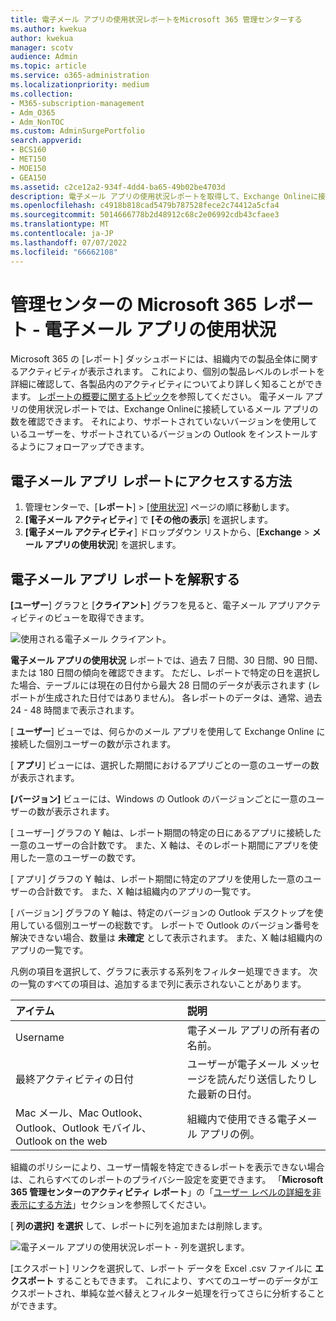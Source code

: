 ```yaml
---
title: 電子メール アプリの使用状況レポートをMicrosoft 365 管理センターする
ms.author: kwekua
author: kwekua
manager: scotv
audience: Admin
ms.topic: article
ms.service: o365-administration
ms.localizationpriority: medium
ms.collection:
- M365-subscription-management
- Adm_O365
- Adm_NonTOC
ms.custom: AdminSurgePortfolio
search.appverid:
- BCS160
- MET150
- MOE150
- GEA150
ms.assetid: c2ce12a2-934f-4dd4-ba65-49b02be4703d
description: 電子メール アプリの使用状況レポートを取得して、Exchange Onlineに接続しているメール アプリの数と、使用している Outlook ユーザーのバージョンを確認する方法について説明します。
ms.openlocfilehash: c4918b818cad5479b787528fece2c74412a5cfa4
ms.sourcegitcommit: 5014666778b2d48912c68c2e06992cdb43cfaee3
ms.translationtype: MT
ms.contentlocale: ja-JP
ms.lasthandoff: 07/07/2022
ms.locfileid: "66662108"
---
```

# <a name="microsoft-365-reports-in-the-admin-center---email-apps-usage"></a>管理センターの Microsoft 365 レポート - 電子メール アプリの使用状況

Microsoft 365 の [レポート] ダッシュボードには、組織内での製品全体に関するアクティビティが表示されます。 これにより、個別の製品レベルのレポートを詳細に確認して、各製品内のアクティビティについてより詳しく知ることができます。 [レポートの概要に関するトピック](activity-reports.md)を参照してください。 電子メール アプリの使用状況レポートでは、Exchange Onlineに接続しているメール アプリの数を確認できます。 それにより、サポートされていないバージョンを使用しているユーザーを、サポートされているバージョンの Outlook をインストールするようにフォローアップできます。
  
## <a name="how-to-get-to-the-email-apps-report"></a>電子メール アプリ レポートにアクセスする方法

1. 管理センターで、[**レポート**] \> [<a href="https://go.microsoft.com/fwlink/p/?linkid=2074756" target="_blank">使用状況</a>] ページの順に移動します。
2. **[電子メール アクティビティ**] で **[その他の表示**] を選択します。 
3. **[電子メール アクティビティ**] ドロップダウン リストから、[**Exchange** \> **メール アプリの使用状況**] を選択します。
  
## <a name="interpret-the-email-apps-report"></a>電子メール アプリ レポートを解釈する

**[ユーザー**] グラフと [**クライアント**] グラフを見ると、電子メール アプリアクティビティのビューを取得できます。 
  
![使用される電子メール クライアント。](../../media/d78af7db-2b41-4d37-8b6e-bc7e47edd1dd.png)

**電子メール アプリの使用状況** レポートでは、過去 7 日間、30 日間、90 日間、または 180 日間の傾向を確認できます。 ただし、レポートで特定の日を選択した場合、テーブルには現在の日付から最大 28 日間のデータが表示されます (レポートが生成された日付ではありません)。 各レポートのデータは、通常、過去 24 - 48 時間まで表示されます。

[ **ユーザー**] ビューでは、何らかのメール アプリを使用して Exchange Online に接続した個別ユーザーの数が示されます。 

[ **アプリ**] ビューには、選択した期間におけるアプリごとの一意のユーザーの数が表示されます。 

**[バージョン]** ビューには、Windows の Outlook のバージョンごとに一意のユーザーの数が表示されます。 

[ ユーザー] グラフの Y 軸は、レポート期間の特定の日にあるアプリに接続した一意のユーザーの合計数です。 また、X 軸は、そのレポート期間にアプリを使用した一意のユーザーの数です。 

[ アプリ] グラフの Y 軸は、レポート期間に特定のアプリを使用した一意のユーザーの合計数です。 また、X 軸は組織内のアプリの一覧です。 

[ バージョン] グラフの Y 軸は、特定のバージョンの Outlook デスクトップを使用している個別ユーザーの総数です。 レポートで Outlook のバージョン番号を解決できない場合、数量は **未確定** として表示されます。 また、X 軸は組織内のアプリの一覧です。

凡例の項目を選択して、グラフに表示する系列をフィルター処理できます。 次の一覧のすべての項目は、追加するまで列に表示されないことがあります。
 
|アイテム|説明|
|:-----|:-----|
|Username | 電子メール アプリの所有者の名前。 |
|最終アクティビティの日付 | ユーザーが電子メール メッセージを読んだり送信したりした最新の日付。 |
|Mac メール、Mac Outlook、Outlook、Outlook モバイル、Outlook on the web | 組織内で使用できる電子メール アプリの例。 |
   
組織のポリシーにより、ユーザー情報を特定できるレポートを表示できない場合は、これらすべてのレポートのプライバシー設定を変更できます。 「**Microsoft 365 管理センターのアクティビティ レポート**」の「[ユーザー レベルの詳細を非表示にする方法](activity-reports.md)」セクションを参照してください。 

[ **列の選択] を選択** して、レポートに列を追加または削除します。  

![電子メール アプリの使用状況レポート - 列を選択します。](../../media/041bd6ff-27e8-409d-9608-282edcfa2316.png)

[エクスポート] リンクを選択して、レポート データを Excel .csv ファイルに **エクスポート** することもできます。 これにより、すべてのユーザーのデータがエクスポートされ、単純な並べ替えとフィルター処理を行ってさらに分析することができます。 